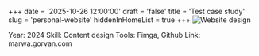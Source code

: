 +++
date = '2025-10-26 12:00:00'
draft = 'false'
title = 'Test case study'
slug = 'personal-website'
hiddenInHomeList = true
+++
![Website design](/images/play-website-01)

Year: 2024
Skill: Content design
Tools: Fimga, Github
Link: marwa.gorvan.com